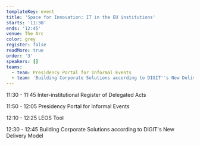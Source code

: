 ```yaml
---
templateKey: event
title: 'Space for Innovation: IT in the EU institutions'
starts: '11:30'
ends: '12:45'
venue: The Arc
color: grey
register: false
readMore: true
order: '3'
speakers: []
teams:
  - team: Presidency Portal for Informal Events
  - team: 'Building Corporate Solutions according to DIGIT''s New Delivery Model '
---
```

11:30 - 11:45 Inter-institutional Register of Delegated Acts

11:50 - 12:05 Presidency Portal for Informal Events

12:10 - 12:25 LEOS Tool

12:30 - 12:45 Building Corporate Solutions according to DIGIT's New Delivery Model
